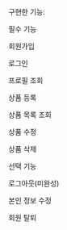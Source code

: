 구현한 기능:

 

필수 기능

회원가입

로그인

프로필 조회

상품 등록

상품 목록 조회

상품 수정

상품 삭제

 

선택 기능

로그아웃(미완성)

본인 정보 수정

회원 탈퇴
